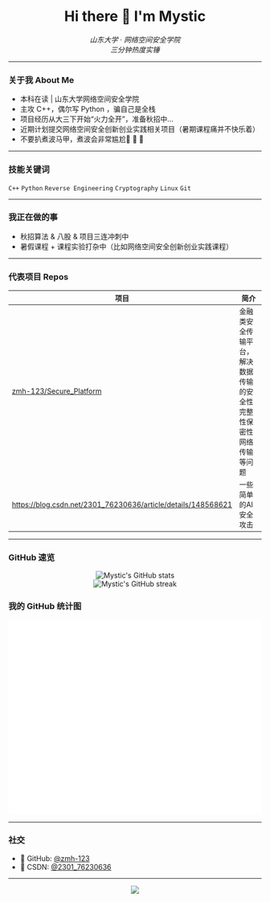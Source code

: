 <h1 align="center">Hi there 👋 I'm Mystic</h1>

<p align="center">
  <em>山东大学 · 网络空间安全学院</em><br/>
  <em>三分钟热度实锤</em><br/>
</p>



---

### 关于我 About Me

- 本科在读 | 山东大学网络空间安全学院  
- 主攻 C++，偶尔写 Python ，骗自己是全栈
- 项目经历从大三下开始“火力全开”，准备秋招中...
- 近期计划提交网络空间安全创新创业实践相关项目（暑期课程痛并不快乐着）
- 不要扒煮波马甲，煮波会非常尴尬🙈 🙈 🙈

---

### 技能关键词

`C++` `Python` `Reverse Engineering` `Cryptography` `Linux` `Git`

---

### 我正在做的事

- 秋招算法 & 八股 & 项目三连冲刺中
- 暑假课程 + 课程实验打杂中（比如网络空间安全创新创业实践课程）

---

### 代表项目 Repos

| 项目                                                         | 简介                                                         |
| ------------------------------------------------------------ | ------------------------------------------------------------ |
| [zmh-123/Secure_Platform](https://github.com/zmh-123/Secure_Platform) | 金融类安全传输平台，解决数据传输的安全性完整性保密性网络传输等问题 |
| https://blog.csdn.net/2301_76230636/article/details/148568621 | 一些简单的AI安全攻击                                         |

---

### GitHub 速览

<p align="center">
  <img src="https://github-readme-stats.vercel.app/api?username=zmh-123&show_icons=true&theme=tokyonight&hide=prs" alt="Mystic's GitHub stats" />
  <br>
  <img src="https://github-readme-streak-stats.herokuapp.com/?user=zmh-123&theme=tokyonight" alt="Mystic's GitHub streak" />
</p>


### 我的 GitHub 统计图

<p align="center">
  <img src="github-metrics.svg" alt="metrics" />
</p>


---

### 社交

- 🐙 GitHub: [@zmh-123](https://github.com/zmh-123)
- 📝 CSDN: [@2301_76230636](https://blog.csdn.net/2301_76230636)

---

<p align="center">
  <img src="https://capsule-render.vercel.app/api?type=waving&color=gradient&height=100&section=footer"/>
</p>
